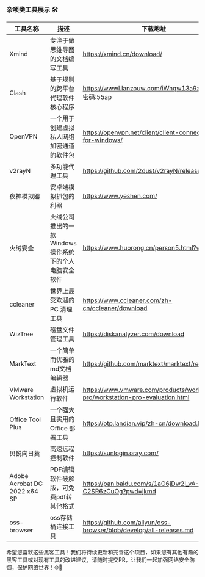 ### 杂项类工具展示 🛠️



| 工具名称               | 描述                             | 下载地址                                               |
|--------------------|--------------------------------|----------------------------------------------------|
| Xmind              | 专注于做思维导图的文档编写工具                | https://xmind.cn/download/                         |
| Clash              | 基于规则的跨平台代理软件核心程序               | https://wwwl.lanzouw.com/iWnqw13a9zgf <br/>密码:55ap |
|OpenVPN| 一个用于创建虚拟私人网络加密通道的软件包           |https://openvpn.net/client/client-connect-vpn-for-windows/|
|v2rayN| 多功能代理工具                        |https://github.com/2dust/v2rayN/releases|
| 夜神模拟器              | 安卓端模拟抓包的利器                     |https://www.yeshen.com/|
| 火绒安全               | 火绒公司推出的一款Windows操作系统下的个人电脑安全软件 |https://www.huorong.cn/person5.html?v=1|
| ccleaner           | 世界上最受欢迎的 PC 清理工具               |https://www.ccleaner.com/zh-cn/ccleaner/download|
| WizTree            | 磁盘文件管理工具                       |https://diskanalyzer.com/download|
| MarkText           | 一个简单而优雅的md文档编辑器                |https://github.com/marktext/marktext/releases|
| VMware Workstation | 虚拟机运行软件                        |https://www.vmware.com/products/workstation-pro/workstation-pro-evaluation.html|
| Office Tool Plus   | 一个强大且实用的 Office 部署工具           |https://otp.landian.vip/zh-cn/download.html|
| 贝锐向日葵                 | 高速远程控制软件                       |https://sunlogin.oray.com/|
|Adobe Acrobat DC 2022 x64 SP| PDF编辑软件破解版，可免费pdf转其他格式         |https://pan.baidu.com/s/1aO6jDw2l_vA-C2SR6zCuOg?pwd=jkmd|
|oss-browser| oss存储桶连接工具                     |https://github.com/aliyun/oss-browser/blob/develop/all-releases.md|


希望您喜欢这些黑客工具！我们将持续更新和完善这个项目，如果您有其他有趣的黑客工具或对现有工具的改进建议，请随时提交PR，让我们一起加强网络安全防御，保护网络世界！🌐💪
